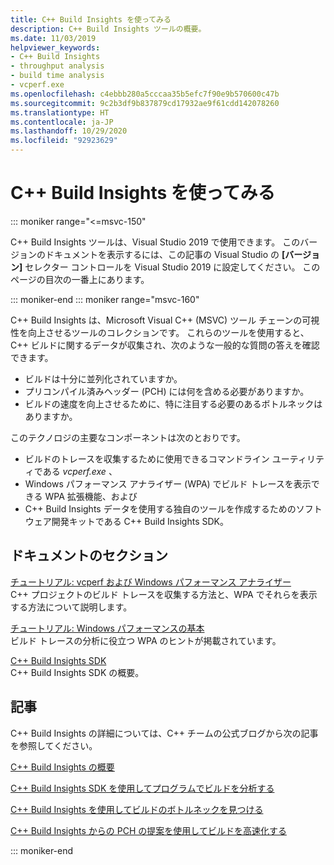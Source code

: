 ```yaml
---
title: C++ Build Insights を使ってみる
description: C++ Build Insights ツールの概要。
ms.date: 11/03/2019
helpviewer_keywords:
- C++ Build Insights
- throughput analysis
- build time analysis
- vcperf.exe
ms.openlocfilehash: c4ebbb280a5cccaa35b5efc7f90e9b570600c47b
ms.sourcegitcommit: 9c2b3df9b837879cd17932ae9f61cdd142078260
ms.translationtype: HT
ms.contentlocale: ja-JP
ms.lasthandoff: 10/29/2020
ms.locfileid: "92923629"
---
```

# <a name="get-started-with-c-build-insights"></a>C++ Build Insights を使ってみる

::: moniker range="<=msvc-150"

C++ Build Insights ツールは、Visual Studio 2019 で使用できます。 このバージョンのドキュメントを表示するには、この記事の Visual Studio の **[バージョン]** セレクター コントロールを Visual Studio 2019 に設定してください。 このページの目次の一番上にあります。

::: moniker-end
::: moniker range="msvc-160"

C++ Build Insights は、Microsoft Visual C++ (MSVC) ツール チェーンの可視性を向上させるツールのコレクションです。 これらのツールを使用すると、C++ ビルドに関するデータが収集され、次のような一般的な質問の答えを確認できます。

- ビルドは十分に並列化されていますか。
- プリコンパイル済みヘッダー (PCH) には何を含める必要がありますか。
- ビルドの速度を向上させるために、特に注目する必要のあるボトルネックはありますか。

このテクノロジの主要なコンポーネントは次のとおりです。

- ビルドのトレースを収集するために使用できるコマンドライン ユーティリティである *vcperf.exe* 、
- Windows パフォーマンス アナライザー (WPA) でビルド トレースを表示できる WPA 拡張機能、および
- C++ Build Insights データを使用する独自のツールを作成するためのソフトウェア開発キットである C++ Build Insights SDK。

## <a name="documentation-sections"></a>ドキュメントのセクション

[チュートリアル: vcperf および Windows パフォーマンス アナライザー](tutorials/vcperf-and-wpa.md)\
C++ プロジェクトのビルド トレースを収集する方法と、WPA でそれらを表示する方法について説明します。

[チュートリアル: Windows パフォーマンスの基本](tutorials/wpa-basics.md)\
ビルド トレースの分析に役立つ WPA のヒントが掲載されています。

[C++ Build Insights SDK](reference/sdk/overview.md)\
C++ Build Insights SDK の概要。

## <a name="articles"></a>記事

C++ Build Insights の詳細については、C++ チームの公式ブログから次の記事を参照してください。

[C++ Build Insights の概要](https://devblogs.microsoft.com/cppblog/introducing-c-build-insights/)

[C++ Build Insights SDK を使用してプログラムでビルドを分析する](https://devblogs.microsoft.com/cppblog/analyze-your-builds-programmatically-with-the-c-build-insights-sdk/)

[C++ Build Insights を使用してビルドのボトルネックを見つける](https://devblogs.microsoft.com/cppblog/finding-build-bottlenecks-with-cpp-build-insights/)

[C++ Build Insights からの PCH の提案を使用してビルドを高速化する](https://devblogs.microsoft.com/cppblog/faster-builds-with-pch-suggestions-from-c-build-insights/)

::: moniker-end

